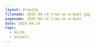 ```yaml
---
layout: drawing
filename: 2025-04-14_tree-on-a-boat.jpg
pagename: 2025-04-14_tree-on-a-boat
date: 2025-04-14
tags:
  - birds
  - animals
---
```

